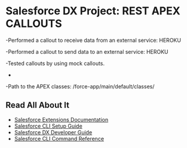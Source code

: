 # Salesforce DX Project: REST APEX CALLOUTS

-Performed a callout to receive data from an external service: HEROKU 

-Performed a callout to send data to an external service: HEROKU

-Tested callouts by using mock callouts.

-
-Path to the APEX classes: /force-app/main/default/classes/

## Read All About It

- [Salesforce Extensions Documentation](https://developer.salesforce.com/tools/vscode/)
- [Salesforce CLI Setup Guide](https://developer.salesforce.com/docs/atlas.en-us.sfdx_setup.meta/sfdx_setup/sfdx_setup_intro.htm)
- [Salesforce DX Developer Guide](https://developer.salesforce.com/docs/atlas.en-us.sfdx_dev.meta/sfdx_dev/sfdx_dev_intro.htm)
- [Salesforce CLI Command Reference](https://developer.salesforce.com/docs/atlas.en-us.sfdx_cli_reference.meta/sfdx_cli_reference/cli_reference.htm)
